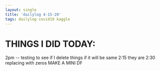 ```yaml
---
layout: single
title: 'dailylog 4-15-20'
tags: dailylog covid19 kaggle
--- 
```



# THINGS I DID TODAY:
2pm -- testing to see if I delete things if it will be same
2:15 they are
2:30 replacing with zeros
MAKE A MINI DF


<script src="https://gist.github.com/danielcaraway/7c5c9c09134d0a5e066b34fb97dc4074.js"></script>